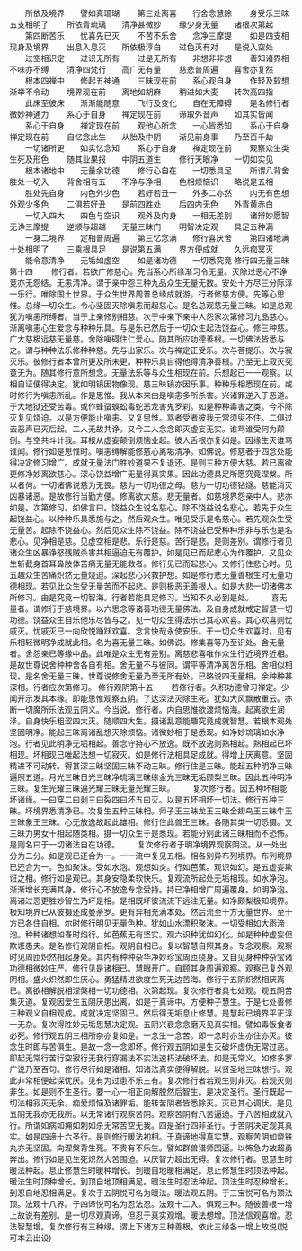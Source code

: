 <!-- { "loadSidebar": true } -->
　　所依及境界　　譬如真珊瑚
　　第三处离喜　　行舍念慧除
　　身受乐三昧　　五支相明了
　　所依青琉璃　　清净甚微妙
　　缘少身无量　　诸根次第起
　　第四断苦乐　　忧喜先已灭
　　不苦不乐舍　　念净三摩提
　　如是四支相　　现身及境界
　　出息入息灭　　所依极淳白
　　过色灭有对　　是说入空处
　　过空相识定　　过识无所有
　　过是无所有　　非想非非想
　　善知诸界相　　不味亦不缚
　　清净四梵行　　高广无有量
　　慈悲普周遍　　喜舍亦复然
　　根本四禅中　　修起五神通
　　三昧现在前　　系心观自身
　　作轻及软想　　渐举不令动
　　境界现在前　　离地如胡麻
　　稍进如大麦　　转次高四指
　　此床至彼床　　渐渐能随意
　　飞行及变化　　自在无障碍
　　是名修行者　　微妙神通力
　　系心于自身　　禅定现在前
　　谛取外音声　　如其实皆闻
　　系心于自身　　禅定现在前
　　观他心所念　　一心皆悉知
　　系心于自身　　禅定现在前
　　自忆念此生　　从胎及中阴
　　渐见前身事　　乃至百千劫
　　一切诸所更　　如实忆念知
　　系心于自身　　禅定现在前
　　观察众生类　　生死及形色
　　随其业果报　　中阴五道生
　　修行天眼净　　一切如实见
　　根本诸地中　　无量余功德
　　修行心自在　　一切悉具足
　　所谓八背舍　　胜处一切入
　　背舍相有五　　不净与净相
　　色相烦恼识　　略说是五相
　　胜处先自身　　内色外少色
　　若好若丑一　　外多二亦然
　　内无有色想　　外观少多色
　　二俱若好丑　　是前四胜处
　　后四内无色　　外青黄赤白
　　一切入四大　　四色与空识
　　观外及内身　　一相无差别
　　诸辩妙愿智　　无诤三摩提
　　逆顺与超越　　无量三昧门
　　明智决定观　　具足五种满
　　一身二境界　　定相普周遍
　　第三忆念满　　修行喜厌舍
　　第四诸地满　　十处相明了
　　三乘根具足　　是说第五满
　　界方便成就　　久远痴冥灭
　　能令意清净　　无垢如虚空
　　如是诸功德　　一切悉究竟
修行四无量三昧第十四
　　修行者。若欲广修慈心。先当系心所缘渐习令无量。灭除过恶心不诤竞亦无怨结。无恚清净。谓于亲中怨三种九品众生无量无数。安处十方尽三分际淳一乐行。唯除国土世界。于众生世界周普总缘成就游。行者修慈方便。先等心思惟。总缘一切众生。令心坚固灭除嗔恚而起慈心。是名总观慈无量三昧。如是总观犹为嗔恚所缚者。当于上亲修别相慈。次于中亲下亲中人怨家次第修习九品慈心。渐离嗔恚心生爱念与种种乐具。与是乐已然后于一切众生起法饶益心。修三种慈。广大慈极远慈无量慈。舍除嗔碍住仁爱心。随其所应功德善根。一切佛法皆悉与之。谓与种种法乐修种种慈。先与出家乐。次与禅定正受乐。次与菩提乐。次与寂灭乐。彼修行者本曾所更及所未更。种种乐具自得他得清净善根。乃至无上寂灭究竟无为。随其修行意所想念。无量法乐等与众生相现在前。乐想起已一一观察。以相自证便得决定。犹如明镜因物像现。慈三昧镜亦因乐事。种种乐相悉现在前。或时修行为嗔恚所乱。作是思惟。我从本来由是嗔恚多所杀害。兴诸罪逆入于恶道。于大地狱还受苦毒。或作蜂虿蜈蚣毒蛇恶龙害鬼罗刹。如是种种毒害之类。今不除灭复见烧迫。以是方便能止嗔恚。又复思惟。骂者受者彼我无常须臾不住。二俱过去恶声已灭后起。二人无故共诤。又今二人念念即灭虚妄无实。谁骂谁受何为颠倒。与空共斗计我。耳根从虚妄颠倒烦恼业起。彼人舌根亦复如是。因缘生灭谁骂谁闻。修行如是思惟时。嗔恚缚解能修慈心离垢清净。如佛说。修慈者于四念处能得决定修习增广。成就无量法门胜妙道果不复退还。是则三种方便大慈。若已离欲更修净妙离欲慈心。深心饶益增广无量得真实果。因此功德具足所愿究竟涅槃。所以者何。一切诸佛说慈为无畏。慈为一切功德之母。慈为一切功德钻燧。慈能消灭凶暴诸恶。是故修行当勤方便。修离欲大慈。悲无量者。如慈境界怨亲中人。悲亦如是。次第修习。如佛言曰。饶益众生说名慈心。除不饶益说名悲心。若先于众生起饶益心。以种种乐具悉施与之。然后观众生。唯见受乐是名慈心。若先观众生受无量苦。起除不饶益心。然后见众生除不饶益。除不饶益已受种种乐非与乐也是名悲心。见净相是慈。见虚空相是悲。乐行是慈。苦行是悲。是则差别。谓修行者见诸众生凶暴诤怒残贼杀害共相逼迫无有覆护。如是见已而起悲心为作覆护。又见众生斩截身首耳鼻肢体苦痛无量无能救者。修行见已而起悲心。又修行住悲心时。见五趣众生苦痛炽然无量烧迫。深起悲心兴救护想。如是修行悲无量善根生时无量功德相现。若见此众生受无量苦而不起悲。是则极恶无善根人。如是大悲一切诸佛本所修习。由是究竟一切智海。行者若能具足修习。当知不久必到是处。
　　喜无量者。谓修行于慈境界。以六思念等诸善功德无量佛法。及自身成就戒定智慧一切功德。饶益众生自乐他乐尽皆与之。见一切众生得法乐已其心欢喜。其心欢喜则忧戚灭。忧戚灭已一向欣悦踊跃欢喜。念言快哉永使安乐。于一切众生欢喜时。见有乐相轻微明净成就此相。名为喜无量三昧。如佛说。修集喜等乃至识处。舍无量者。舍怨亲已等缘中品。此唯是众生无有差别。离慈悲喜唯作众生行近境界近相。是故世尊说舍种种舍各自有相。舍无量不与彼同。谓平等清净离苦乐相。舍相似相现。是名舍无量三昧。世尊说修舍无量乃至无所有处。已略说四无量相。余种种甚深相。行者应次第修习。
修行观阴第十五
　　若修行者。久积功德曾习禅定。少闻开示发其本缘。即能思惟观察五阴。了达深法灭除生死。犹如大风飘散重云。亦断一切魔所乐法观五阴义。今当说。修行者。内自思惟欲渡烦恼海。起离欲生润泽。自身快乐粗涩四大灭。随顺四大生。摄诸乱意能趣究竟成就智慧。若根本观处坚固明净。能起三昧离诸乱想灭除烦恼。诸微妙相于是悉现。如净妙琉璃如水净泡。行者见此明净无垢相起。善念守持心不放逸。既不放逸则熟相起。熟相起已坏相现。坏相现已唯起法想一切寂灭。如是修行法相具足成就。得增上厌离意。坚固精进不可动转。得甚深三昧坚固三昧不动三昧。修行住是三昧。能起五种明净三昧遍照五道。月光三昧日光三昧净琉璃三昧练金光三昧无垢颇梨三昧。因此五种明净三昧。复生光耀三昧遍光耀三昧无量光耀三昧。
　　复次修行者。因五种坏相能坏诸缘。一曰穿二曰剥三曰裂四曰坏五曰灭。以是五坏相坏一切法。修行五种三昧。坏境界悉清净已。次复生五种三昧相。师子王三昧龙王三昧金翅鸟王三昧牛王三昧象王三昧。心无放逸故起此雄相。修行住此兽王三昧。各随其类一切悉摄。又三昧力男女十相起随类相。摄一切众生于是悉现。若能分别此诸三昧相而不恐怖。是则名曰于一切诸法自在功德。
　　复次修行者于明净境界观察阴流。从一处出分为二分。如是观已还合为一。一一流中复见五相。相各别异布列境界。布列境界已还合为一。色如聚沫。受如水泡。观想如炎。行如芭蕉。观识如幻。是五虚妄欺诳之相。修行如是观已。其身安隐柔软快乐。复观流所起处无垢相现。如水净泡。渐渐增长充满其身。修行心不放逸专念受持。持已净相增广周遍覆身。如明净泡。离诸过恶更胜妙智生乃坏是相。是相既坏彼流流下远注无量。如净颇梨极知境界。极知境界已从彼摄还成曼荼罗。更有异相充满本处。然后流至十方无量世界。至十方已各住自相。尔时修行明见无量色种。犹如山水漂积聚沫。一切受相如大雨渧泡。种种诸想如春时焰行。如芭蕉无有坚实。观六识种犹如幻化。如是种种虚妄但欺诳愚夫。是名修行观阴自相。观阴自相已。复以智慧自照其身。专念观察。观察时见周匝炽然相起身处。其内有种种杂华净妙珍宝周匝绕身。又自见身种种杂宝诸功德相微妙庄严。修行见是诸相已。慧眼开广。自顾其身周遍观察。观察已复外观阴相。盛火炽然即生厌心。勇猛精进欲度生死无边苦海。修行于五阴炽然相厌离已。离欲相解脱相涅槃相一切功德相。次第起现。复次修行者具七处观。观五阴苦集灭道。复观因爱生五阴厌患出离。如是于真谛中。方便种子慧生。于是七处善修三种观义自相观成。成就决定坚固已。然后得无垢息止修慧。是慧起已境界平正淳一无杂。复次得胜妙无垢思慧决定观。五阴兴衰念念磨灭见真实相。譬如毒饭食者必死。修行观五阴三相所杂亦复如是。一念生一念苦。即一念时亦生亦住亦灭。彼念生时即与苦俱生。是故一念一念即坏。修行观五阴如是生灭破坏虚伪无常过恶。即起无常行苦行空寂行无我行穿漏法不实法速朽法破坏法。如是无常义。如修多罗广说乃至百句。修行尽行如是诸相。知诸法真实便得解脱。以贤圣地三昧想行。观此非常相便起深忧厌。见有为过患不乐三有。复次修行者若观生则非灭。若观灭则非生。如是则不生圣行。要一心一相正向解脱然后智生。是决定圣行。圣行既起一切法相寂灭无余。痴爱烦恼及诸罪垢。能转苦阴者皆悉除灭。灭已其心调伏。是见五阴无我亦无我所。以无常诸行观察苦阴。观察苦阴有八苦逼迫。于八苦相成就八行。所谓如病如痈如刺如杀无常苦空无我。四是圣行四非圣行。于苦阴决定观其真实。如是四谛十六圣行。是则修行暖法初相。于真谛地得真实慧。观察苦阴如烧铁丸亦无坚固。向涅槃背生死。不贵有不乐生。譬如群兽猎师围逼。以怖急力故超勇奔出。修行如是见生死炽然大苦围迫。以厌智力超出无碍。复次修行者。思慧生时暖法种起。息止修慧生时暖种增长。到暖自地暖相满足。息止修慧生时顶法种起。暖法生时顶种增长。到顶自地顶相满足。暖法生时忍法种起。顶法生时忍种增长。到忍自地忍相满足。复次于五阴悦可名为暖法。暖法观五阴。于三宝悦可名为顶法顶。法观十八界。于四谛悦可名为忍法忍。法观十二入。俱观三种。随彼善根一增上故说有差别。是一切尽观真谛。但忍于真实观增。暖法想增。顶法信观喜增。忍法智慧增。复次修行有三种缘。谓上下诸方三种善根。依此三缘各一增上故说(悦可本云出设)
